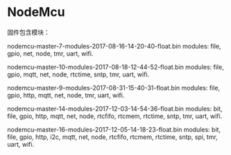 # NodeMcu
固件包含模块：

nodemcu-master-7-modules-2017-08-16-14-20-40-float.bin 
modules: file, gpio, net, node, tmr, uart, wifi.

nodemcu-master-10-modules-2017-08-18-12-44-52-float.bin
modules: file, gpio, mqtt, net, node, rtctime, sntp, tmr, uart, wifi.

nodemcu-master-9-modules-2017-08-31-15-40-31-float.bin
modules: file, gpio, http, mqtt, net, node, tmr, uart, wifi.

nodemcu-master-14-modules-2017-12-03-14-54-36-float.bin
modules: bit, file, gpio, http, mqtt, net, node, rtcfifo, rtcmem, rtctime, sntp, tmr, uart, wifi.

nodemcu-master-16-modules-2017-12-05-14-18-23-float.bin
modules: bit, file, gpio, http, i2c, mqtt, net, node, rtcfifo, rtcmem, rtctime, sntp, spi, tmr, uart, wifi.
